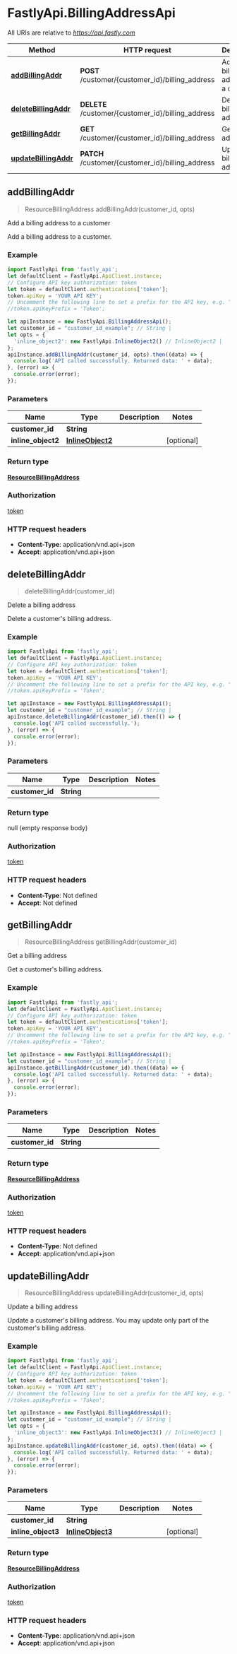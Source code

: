 # FastlyApi.BillingAddressApi

All URIs are relative to *https://api.fastly.com*

Method | HTTP request | Description
------------- | ------------- | -------------
[**addBillingAddr**](BillingAddressApi.md#addBillingAddr) | **POST** /customer/{customer_id}/billing_address | Add a billing address to a customer
[**deleteBillingAddr**](BillingAddressApi.md#deleteBillingAddr) | **DELETE** /customer/{customer_id}/billing_address | Delete a billing address
[**getBillingAddr**](BillingAddressApi.md#getBillingAddr) | **GET** /customer/{customer_id}/billing_address | Get a billing address
[**updateBillingAddr**](BillingAddressApi.md#updateBillingAddr) | **PATCH** /customer/{customer_id}/billing_address | Update a billing address



## addBillingAddr

> ResourceBillingAddress addBillingAddr(customer_id, opts)

Add a billing address to a customer

Add a billing address to a customer.

### Example

```javascript
import FastlyApi from 'fastly_api';
let defaultClient = FastlyApi.ApiClient.instance;
// Configure API key authorization: token
let token = defaultClient.authentications['token'];
token.apiKey = 'YOUR API KEY';
// Uncomment the following line to set a prefix for the API key, e.g. "Token" (defaults to null)
//token.apiKeyPrefix = 'Token';

let apiInstance = new FastlyApi.BillingAddressApi();
let customer_id = "customer_id_example"; // String | 
let opts = {
  'inline_object2': new FastlyApi.InlineObject2() // InlineObject2 | 
};
apiInstance.addBillingAddr(customer_id, opts).then((data) => {
  console.log('API called successfully. Returned data: ' + data);
}, (error) => {
  console.error(error);
});

```

### Parameters


Name | Type | Description  | Notes
------------- | ------------- | ------------- | -------------
 **customer_id** | **String**|  | 
 **inline_object2** | [**InlineObject2**](InlineObject2.md)|  | [optional] 

### Return type

[**ResourceBillingAddress**](ResourceBillingAddress.md)

### Authorization

[token](../README.md#token)

### HTTP request headers

- **Content-Type**: application/vnd.api+json
- **Accept**: application/vnd.api+json


## deleteBillingAddr

> deleteBillingAddr(customer_id)

Delete a billing address

Delete a customer&#39;s billing address.

### Example

```javascript
import FastlyApi from 'fastly_api';
let defaultClient = FastlyApi.ApiClient.instance;
// Configure API key authorization: token
let token = defaultClient.authentications['token'];
token.apiKey = 'YOUR API KEY';
// Uncomment the following line to set a prefix for the API key, e.g. "Token" (defaults to null)
//token.apiKeyPrefix = 'Token';

let apiInstance = new FastlyApi.BillingAddressApi();
let customer_id = "customer_id_example"; // String | 
apiInstance.deleteBillingAddr(customer_id).then(() => {
  console.log('API called successfully.');
}, (error) => {
  console.error(error);
});

```

### Parameters


Name | Type | Description  | Notes
------------- | ------------- | ------------- | -------------
 **customer_id** | **String**|  | 

### Return type

null (empty response body)

### Authorization

[token](../README.md#token)

### HTTP request headers

- **Content-Type**: Not defined
- **Accept**: Not defined


## getBillingAddr

> ResourceBillingAddress getBillingAddr(customer_id)

Get a billing address

Get a customer&#39;s billing address.

### Example

```javascript
import FastlyApi from 'fastly_api';
let defaultClient = FastlyApi.ApiClient.instance;
// Configure API key authorization: token
let token = defaultClient.authentications['token'];
token.apiKey = 'YOUR API KEY';
// Uncomment the following line to set a prefix for the API key, e.g. "Token" (defaults to null)
//token.apiKeyPrefix = 'Token';

let apiInstance = new FastlyApi.BillingAddressApi();
let customer_id = "customer_id_example"; // String | 
apiInstance.getBillingAddr(customer_id).then((data) => {
  console.log('API called successfully. Returned data: ' + data);
}, (error) => {
  console.error(error);
});

```

### Parameters


Name | Type | Description  | Notes
------------- | ------------- | ------------- | -------------
 **customer_id** | **String**|  | 

### Return type

[**ResourceBillingAddress**](ResourceBillingAddress.md)

### Authorization

[token](../README.md#token)

### HTTP request headers

- **Content-Type**: Not defined
- **Accept**: application/vnd.api+json


## updateBillingAddr

> ResourceBillingAddress updateBillingAddr(customer_id, opts)

Update a billing address

Update a customer&#39;s billing address. You may update only part of the customer&#39;s billing address.

### Example

```javascript
import FastlyApi from 'fastly_api';
let defaultClient = FastlyApi.ApiClient.instance;
// Configure API key authorization: token
let token = defaultClient.authentications['token'];
token.apiKey = 'YOUR API KEY';
// Uncomment the following line to set a prefix for the API key, e.g. "Token" (defaults to null)
//token.apiKeyPrefix = 'Token';

let apiInstance = new FastlyApi.BillingAddressApi();
let customer_id = "customer_id_example"; // String | 
let opts = {
  'inline_object3': new FastlyApi.InlineObject3() // InlineObject3 | 
};
apiInstance.updateBillingAddr(customer_id, opts).then((data) => {
  console.log('API called successfully. Returned data: ' + data);
}, (error) => {
  console.error(error);
});

```

### Parameters


Name | Type | Description  | Notes
------------- | ------------- | ------------- | -------------
 **customer_id** | **String**|  | 
 **inline_object3** | [**InlineObject3**](InlineObject3.md)|  | [optional] 

### Return type

[**ResourceBillingAddress**](ResourceBillingAddress.md)

### Authorization

[token](../README.md#token)

### HTTP request headers

- **Content-Type**: application/vnd.api+json
- **Accept**: application/vnd.api+json

